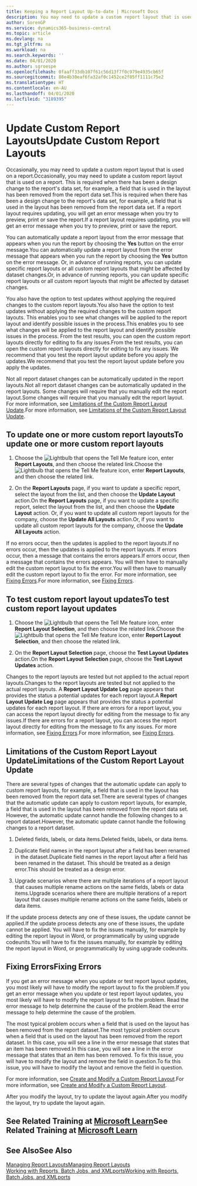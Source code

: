 ```yaml
---
title: Keeping a Report Layout Up-to-date | Microsoft Docs
description: You may need to update a custom report layout that is used on a report. This is required when there has been a design change to the report's data set, for example, a field that is used in the layout has been removed from the report data set.
author: SorenGP
ms.service: dynamics365-business-central
ms.topic: article
ms.devlang: na
ms.tgt_pltfrm: na
ms.workload: na
ms.search.keywords: ''
ms.date: 04/01/2020
ms.author: sgroespe
ms.openlocfilehash: 0faaff33db107f61c56d13f7f0c979e4935cb65f
ms.sourcegitcommit: 88e4b30eaf6fa32af0c1452ce2f85ff1111c75e2
ms.translationtype: HT
ms.contentlocale: en-AU
ms.lasthandoff: 04/01/2020
ms.locfileid: "3189395"
---
```

# <a name="update-custom-report-layouts"></a><span data-ttu-id="46e2d-104">Update Custom Report Layouts</span><span class="sxs-lookup"><span data-stu-id="46e2d-104">Update Custom Report Layouts</span></span>
<span data-ttu-id="46e2d-105">Occasionally, you may need to update a custom report layout that is used on a report.</span><span class="sxs-lookup"><span data-stu-id="46e2d-105">Occasionally, you may need to update a custom report layout that is used on a report.</span></span> <span data-ttu-id="46e2d-106">This is required when there has been a design change to the report's data set, for example, a field that is used in the layout has been removed from the report data set.</span><span class="sxs-lookup"><span data-stu-id="46e2d-106">This is required when there has been a design change to the report's data set, for example, a field that is used in the layout has been removed from the report data set.</span></span> <span data-ttu-id="46e2d-107">If a report layout requires updating, you will get an error message when you try to preview, print or save the report.</span><span class="sxs-lookup"><span data-stu-id="46e2d-107">If a report layout requires updating, you will get an error message when you try to preview, print or save the report.</span></span>  

<span data-ttu-id="46e2d-108">You can automatically update a report layout from the error message that appears when you run the report by choosing the **Yes** button on the error message.</span><span class="sxs-lookup"><span data-stu-id="46e2d-108">You can automatically update a report layout from the error message that appears when you run the report by choosing the **Yes** button on the error message.</span></span> <span data-ttu-id="46e2d-109">Or, in advance of running reports, you can update specific report layouts or all custom report layouts that might be affected by dataset changes.</span><span class="sxs-lookup"><span data-stu-id="46e2d-109">Or, in advance of running reports, you can update specific report layouts or all custom report layouts that might be affected by dataset changes.</span></span>  

<span data-ttu-id="46e2d-110">You also have the option to test updates without applying the required changes to the custom report layouts.</span><span class="sxs-lookup"><span data-stu-id="46e2d-110">You also have the option to test updates without applying the required changes to the custom report layouts.</span></span> <span data-ttu-id="46e2d-111">This enables you to see what changes will be applied to the report layout and identify possible issues in the process.</span><span class="sxs-lookup"><span data-stu-id="46e2d-111">This enables you to see what changes will be applied to the report layout and identify possible issues in the process.</span></span> <span data-ttu-id="46e2d-112">From the test results, you can open the custom report layouts directly for editing to fix any issues.</span><span class="sxs-lookup"><span data-stu-id="46e2d-112">From the test results, you can open the custom report layouts directly for editing to fix any issues.</span></span> <span data-ttu-id="46e2d-113">We recommend that you test the report layout update before you apply the updates.</span><span class="sxs-lookup"><span data-stu-id="46e2d-113">We recommend that you test the report layout update before you apply the updates.</span></span>  

<span data-ttu-id="46e2d-114">Not all report dataset changes can be automatically updated in the report layouts.</span><span class="sxs-lookup"><span data-stu-id="46e2d-114">Not all report dataset changes can be automatically updated in the report layouts.</span></span> <span data-ttu-id="46e2d-115">Some changes will require that you manually edit the report layout.</span><span class="sxs-lookup"><span data-stu-id="46e2d-115">Some changes will require that you manually edit the report layout.</span></span> <span data-ttu-id="46e2d-116">For more information, see [Limitations of the Custom Report Layout Update](ui-update-report-layouts.md#UpdateLimitations).</span><span class="sxs-lookup"><span data-stu-id="46e2d-116">For more information, see [Limitations of the Custom Report Layout Update](ui-update-report-layouts.md#UpdateLimitations).</span></span>  

## <a name="to-update-one-or-more-custom-report-layouts"></a><span data-ttu-id="46e2d-117">To update one or more custom report layouts</span><span class="sxs-lookup"><span data-stu-id="46e2d-117">To update one or more custom report layouts</span></span>  

1.  <span data-ttu-id="46e2d-118">Choose the ![Lightbulb that opens the Tell Me feature](media/ui-search/search_small.png "Tell me what you want to do") icon, enter **Report Layouts**, and then choose the related link.</span><span class="sxs-lookup"><span data-stu-id="46e2d-118">Choose the ![Lightbulb that opens the Tell Me feature](media/ui-search/search_small.png "Tell me what you want to do") icon, enter **Report Layouts**, and then choose the related link.</span></span>  

2.  <span data-ttu-id="46e2d-119">On the **Report Layouts** page, if you want to update a specific report, select the layout from the list, and then choose the **Update Layout** action.</span><span class="sxs-lookup"><span data-stu-id="46e2d-119">On the **Report Layouts** page, if you want to update a specific report, select the layout from the list, and then choose the **Update Layout** action.</span></span> <span data-ttu-id="46e2d-120">Or, if you want to update all custom report layouts for the company, choose the **Update All Layouts** action.</span><span class="sxs-lookup"><span data-stu-id="46e2d-120">Or, if you want to update all custom report layouts for the company, choose the **Update All Layouts** action.</span></span>  

<span data-ttu-id="46e2d-121">If no errors occur, then the updates is applied to the report layouts.</span><span class="sxs-lookup"><span data-stu-id="46e2d-121">If no errors occur, then the updates is applied to the report layouts.</span></span> <span data-ttu-id="46e2d-122">If errors occur, then a message that contains the errors appears.</span><span class="sxs-lookup"><span data-stu-id="46e2d-122">If errors occur, then a message that contains the errors appears.</span></span> <span data-ttu-id="46e2d-123">You will then have to manually edit the custom report layout to fix the error.</span><span class="sxs-lookup"><span data-stu-id="46e2d-123">You will then have to manually edit the custom report layout to fix the error.</span></span> <span data-ttu-id="46e2d-124">For more information, see [Fixing Errors](ui-update-report-layouts.md#FixErrors).</span><span class="sxs-lookup"><span data-stu-id="46e2d-124">For more information, see [Fixing Errors](ui-update-report-layouts.md#FixErrors).</span></span>  

## <a name="to-test-custom-report-layout-updates"></a><span data-ttu-id="46e2d-125">To test custom report layout updates</span><span class="sxs-lookup"><span data-stu-id="46e2d-125">To test custom report layout updates</span></span>  

1.  <span data-ttu-id="46e2d-126">Choose the ![Lightbulb that opens the Tell Me feature](media/ui-search/search_small.png "Tell me what you want to do") icon, enter **Report Layout Selection**, and then choose the related link.</span><span class="sxs-lookup"><span data-stu-id="46e2d-126">Choose the ![Lightbulb that opens the Tell Me feature](media/ui-search/search_small.png "Tell me what you want to do") icon, enter **Report Layout Selection**, and then choose the related link.</span></span>  

2.  <span data-ttu-id="46e2d-127">On the **Report Layout Selection** page, choose the **Test Layout Updates** action.</span><span class="sxs-lookup"><span data-stu-id="46e2d-127">On the **Report Layout Selection** page, choose the **Test Layout Updates** action.</span></span>  

 <span data-ttu-id="46e2d-128">Changes to the report layouts are tested but not applied to the actual report layouts.</span><span class="sxs-lookup"><span data-stu-id="46e2d-128">Changes to the report layouts are tested but not applied to the actual report layouts.</span></span> <span data-ttu-id="46e2d-129">A **Report Layout Update Log** page appears that provides the status a potential updates for each report layout.</span><span class="sxs-lookup"><span data-stu-id="46e2d-129">A **Report Layout Update Log** page appears that provides the status a potential updates for each report layout.</span></span> <span data-ttu-id="46e2d-130">If there are errors for a report layout, you can access the report layout directly for editing from the message to fix any issues.</span><span class="sxs-lookup"><span data-stu-id="46e2d-130">If there are errors for a report layout, you can access the report layout directly for editing from the message to fix any issues.</span></span> <span data-ttu-id="46e2d-131">For more information, see [Fixing Errors](ui-update-report-layouts.md#FixErrors).</span><span class="sxs-lookup"><span data-stu-id="46e2d-131">For more information, see [Fixing Errors](ui-update-report-layouts.md#FixErrors).</span></span>  

##  <a name="limitations-of-the-custom-report-layout-update"></a><a name="UpdateLimitations"></a> <span data-ttu-id="46e2d-132">Limitations of the Custom Report Layout Update</span><span class="sxs-lookup"><span data-stu-id="46e2d-132">Limitations of the Custom Report Layout Update</span></span>  
 <span data-ttu-id="46e2d-133">There are several types of changes that the automatic update can apply to custom report layouts, for example, a field that is used in the layout has been removed from the report data set.</span><span class="sxs-lookup"><span data-stu-id="46e2d-133">There are several types of changes that the automatic update can apply to custom report layouts, for example, a field that is used in the layout has been removed from the report data set.</span></span> <span data-ttu-id="46e2d-134">However, the automatic update cannot handle the following changes to a report dataset.</span><span class="sxs-lookup"><span data-stu-id="46e2d-134">However, the automatic update cannot handle the following changes to a report dataset.</span></span>  

1.  <span data-ttu-id="46e2d-135">Deleted fields, labels, or data items.</span><span class="sxs-lookup"><span data-stu-id="46e2d-135">Deleted fields, labels, or data items.</span></span>  

2.  <span data-ttu-id="46e2d-136">Duplicate field names in the report layout after a field has been renamed in the dataset.</span><span class="sxs-lookup"><span data-stu-id="46e2d-136">Duplicate field names in the report layout after a field has been renamed in the dataset.</span></span> <span data-ttu-id="46e2d-137">This should be treated as a design error.</span><span class="sxs-lookup"><span data-stu-id="46e2d-137">This should be treated as a design error.</span></span>  

3.  <span data-ttu-id="46e2d-138">Upgrade scenarios where there are multiple iterations of a report layout that causes multiple rename actions on the same fields, labels or data items.</span><span class="sxs-lookup"><span data-stu-id="46e2d-138">Upgrade scenarios where there are multiple iterations of a report layout that causes multiple rename actions on the same fields, labels or data items.</span></span>  

 <span data-ttu-id="46e2d-139">If the update process detects any one of these issues, the update cannot be applied.</span><span class="sxs-lookup"><span data-stu-id="46e2d-139">If the update process detects any one of these issues, the update cannot be applied.</span></span> <span data-ttu-id="46e2d-140">You will have to fix the issues manually, for example by editing the report layout in Word, or programmatically by using upgrade codeunits.</span><span class="sxs-lookup"><span data-stu-id="46e2d-140">You will have to fix the issues manually, for example by editing the report layout in Word, or programmatically by using upgrade codeunits.</span></span>  

##  <a name="fixing-errors"></a><a name="FixErrors"></a> <span data-ttu-id="46e2d-141">Fixing Errors</span><span class="sxs-lookup"><span data-stu-id="46e2d-141">Fixing Errors</span></span>  
 <span data-ttu-id="46e2d-142">If you get an error message when you update or test report layout updates, you most likely will have to modify the report layout to fix the problem.</span><span class="sxs-lookup"><span data-stu-id="46e2d-142">If you get an error message when you update or test report layout updates, you most likely will have to modify the report layout to fix the problem.</span></span> <span data-ttu-id="46e2d-143">Read the error message to help determine the cause of the problem.</span><span class="sxs-lookup"><span data-stu-id="46e2d-143">Read the error message to help determine the cause of the problem.</span></span>  

 <span data-ttu-id="46e2d-144">The most typical problem occurs when a field that is used on the layout has been removed from the report dataset.</span><span class="sxs-lookup"><span data-stu-id="46e2d-144">The most typical problem occurs when a field that is used on the layout has been removed from the report dataset.</span></span> <span data-ttu-id="46e2d-145">In this case, you will see a line in the error message that states that an item has been removed.</span><span class="sxs-lookup"><span data-stu-id="46e2d-145">In this case, you will see a line in the error message that states that an item has been removed.</span></span> <span data-ttu-id="46e2d-146">To fix this issue, you will have to modify the layout and remove the field in question.</span><span class="sxs-lookup"><span data-stu-id="46e2d-146">To fix this issue, you will have to modify the layout and remove the field in question.</span></span>  

 <span data-ttu-id="46e2d-147">For more information, see [Create and Modify a Custom Report Layout](ui-how-create-custom-report-layout.md#ModifyCustomLayout).</span><span class="sxs-lookup"><span data-stu-id="46e2d-147">For more information, see [Create and Modify a Custom Report Layout](ui-how-create-custom-report-layout.md#ModifyCustomLayout).</span></span>  

<span data-ttu-id="46e2d-148">After you modify the layout, try to update the layout again.</span><span class="sxs-lookup"><span data-stu-id="46e2d-148">After you modify the layout, try to update the layout again.</span></span>  

## <a name="see-related-training-at-microsoft-learn"></a><span data-ttu-id="46e2d-149">See Related Training at [Microsoft Learn](/learn/modules/change-documents-dynamics-365-business-central/index)</span><span class="sxs-lookup"><span data-stu-id="46e2d-149">See Related Training at [Microsoft Learn](/learn/modules/change-documents-dynamics-365-business-central/index)</span></span>

## <a name="see-also"></a><span data-ttu-id="46e2d-150">See Also</span><span class="sxs-lookup"><span data-stu-id="46e2d-150">See Also</span></span>  
 [<span data-ttu-id="46e2d-151">Managing Report Layouts</span><span class="sxs-lookup"><span data-stu-id="46e2d-151">Managing Report Layouts</span></span>](ui-manage-report-layouts.md)  
 [<span data-ttu-id="46e2d-152">Working with Reports, Batch Jobs, and XMLports</span><span class="sxs-lookup"><span data-stu-id="46e2d-152">Working with Reports, Batch Jobs, and XMLports</span></span>](ui-work-report.md)  
